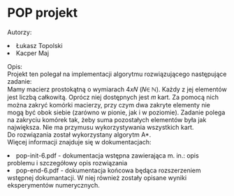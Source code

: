 # POP projekt

Autorzy:
 <li> Łukasz Topolski
 <li> Kacper Maj

Opis:
<br>Projekt ten polegał na implementacji algorytmu rozwiązującego następujące zadanie:
<br>Mamy macierz prostokątną o wymiarach 4𝑥𝑁 (𝑁∈ ℕ). Każdy z jej elementów jest liczbą całkowitą. Oprócz niej dostępnych jest 𝑚 kart. Za pomocą nich można zakryć komórki macierzy, przy czym dwa zakryte elementy nie mogą być obok siebie (zarówno w pionie, jak i w poziomie). Zadanie polega na zakryciu komórek tak, żeby suma pozostałych elementów była jak największa. Nie ma przymusu wykorzystywania wszystkich kart.
<br>Do rozwiązania został wykorzystany algorytm A*.
<br>Więcej informacji znajduje się w dokumentacjach:
   <li> pop-init-6.pdf - dokumentacja wstępna zawierająca m. in.: opis problemu i szczegółowy opis rozwiązania
   <li> pop-end-6.pdf - dokumentacja końcowa będąca rozszerzeniem wstępnej dokumantacji. W niej również zostały opisane wyniki eksperymentów numerycznych.
